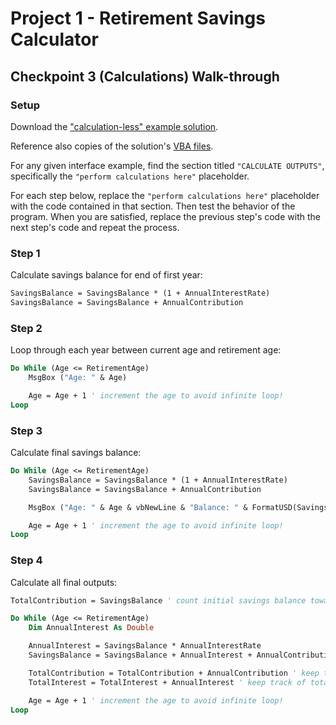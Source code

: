 # Project 1 - Retirement Savings Calculator

## Checkpoint 3 (Calculations) Walk-through

### Setup

Download the ["calculation-less" example solution](/projects/savings-calculator/example-solution/example-solution-calculationless.xlsm).

Reference also copies of the solution's [VBA files](/projects/savings-calculator/example-solution/vba-files).

For any given interface example, find the section titled `"CALCULATE OUTPUTS"`, specifically the `"perform calculations here"` placeholder.

For each step below, replace the `"perform calculations here"` placeholder with the code contained in that section. Then test the behavior of the program. When you are satisfied, replace the previous step's code with the next step's code and repeat the process.

### Step 1

Calculate savings balance for end of first year:

```vb
SavingsBalance = SavingsBalance * (1 + AnnualInterestRate)
SavingsBalance = SavingsBalance + AnnualContribution
```

### Step 2

Loop through each year between current age and retirement age:

```vb
Do While (Age <= RetirementAge)
    MsgBox ("Age: " & Age)

    Age = Age + 1 ' increment the age to avoid infinite loop!
Loop
```

### Step 3

Calculate final savings balance:

```vb
Do While (Age <= RetirementAge)
    SavingsBalance = SavingsBalance * (1 + AnnualInterestRate)
    SavingsBalance = SavingsBalance + AnnualContribution

    MsgBox ("Age: " & Age & vbNewLine & "Balance: " & FormatUSD(SavingsBalance) & ".")

    Age = Age + 1 ' increment the age to avoid infinite loop!
Loop
```

### Step 4

Calculate all final outputs:

```vb
TotalContribution = SavingsBalance ' count initial savings balance toward total contribution

Do While (Age <= RetirementAge)
    Dim AnnualInterest As Double

    AnnualInterest = SavingsBalance * AnnualInterestRate
    SavingsBalance = SavingsBalance + AnnualInterest + AnnualContribution

    TotalContribution = TotalContribution + AnnualContribution ' keep track of total contribution
    TotalInterest = TotalInterest + AnnualInterest ' keep track of total accrued interest

    Age = Age + 1 ' increment the age to avoid infinite loop!
Loop
```
